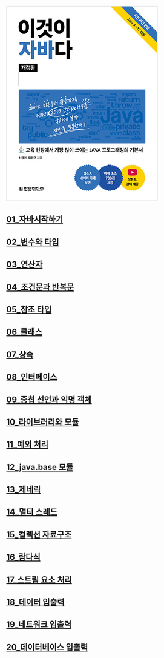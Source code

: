 ![img_1.png](img_1.png)

## [01_자바시작하기](01_자바시작하기.md) ##
## [02_변수와 타입](02_변수와%20타입.md) ##
## [03_연산자](03_연산자.md) ##
## [04_조건문과 반복문](04_조건문과%20반복문.md) ##
## [05_참조 타입](05_참조%20타입.md) ##
## [06_클래스](06_클래스.md) ##
## [07_상속](07_상속.md) ##
## [08_인터페이스](08_인터페이스.md) ##
## [09_중첩 선언과 익명 객체](09_중첩%20선언과%20익명%20객체.md) ##
## [10_라이브러리와 모듈](10_라이브러리와%20모듈.md) ##
## [11_예외 처리](11_예외%20처리.md) ##
## [12_java.base 모듈](12_java.base%20모듈.md) ##
## [13_제네릭](13_제네릭.md) ##
## [14_멀티 스레드](14_멀티%20스레드.md) ##
## [15_컬렉션 자료구조](15_컬렉션%20자료구조.md) ##
## [16_람다식](16_람다식.md) ##
## [17_스트림 요소 처리](17_스트림%20요소%20처리.md) ##
## [18_데이터 입출력](18_데이터%20입출력.md) ##
## [19_네트워크 입출력](19_네트워크%20입출력.md) ##
## [20_데이터베이스 입출력](20_데이터베이스%20입출력.md) ##
